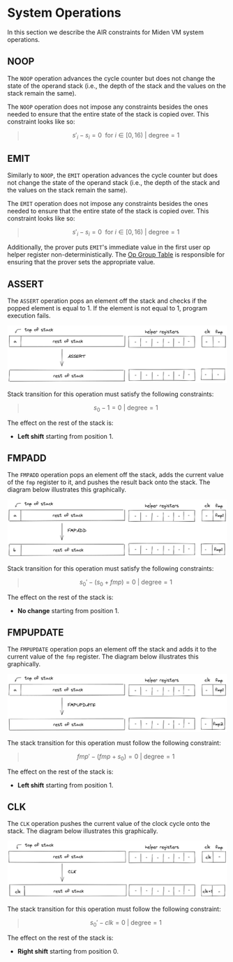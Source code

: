 # System Operations
In this section we describe the AIR constraints for Miden VM system operations.

## NOOP
The `NOOP` operation advances the cycle counter but does not change the state of the operand stack (i.e., the depth of the stack and the values on the stack remain the same).

The `NOOP` operation does not impose any constraints besides the ones needed to ensure that the entire state of the stack is copied over. This constraint looks like so:

>$$
s'_i - s_i = 0 \ \text{ for } i \in [0, 16) \text { | degree} = 1
$$

## EMIT
Similarly to `NOOP`, the `EMIT` operation advances the cycle counter but does not change the state of the operand stack (i.e., the depth of the stack and the values on the stack remain the same).

The `EMIT` operation does not impose any constraints besides the ones needed to ensure that the entire state of the stack is copied over. This constraint looks like so:

>$$
s'_i - s_i = 0 \ \text{ for } i \in [0, 16) \text { | degree} = 1
$$

Additionally, the prover puts `EMIT`'s immediate value in the first user op helper register non-deterministically. The [Op Group Table](../decoder/main.md#op-group-table) is responsible for ensuring that the prover sets the appropriate value.

## ASSERT
The `ASSERT` operation pops an element off the stack and checks if the popped element is equal to $1$. If the element is not equal to $1$, program execution fails.

![assert](../../assets/design/stack/system_ops/ASSERT.png)

Stack transition for this operation must satisfy the following constraints:

>$$
s_0 - 1 = 0 \text{ | degree} = 1
$$

The effect on the rest of the stack is:
* **Left shift** starting from position $1$.

## FMPADD
The `FMPADD` operation pops an element off the stack, adds the current value of the `fmp` register to it, and pushes the result back onto the stack. The diagram below illustrates this graphically.

![fmpadd](../../assets/design/stack/system_ops/FMPADD.png)

Stack transition for this operation must satisfy the following constraints:

>$$
s_0' - (s_0 + fmp) = 0 \text{ | degree} = 1
$$

The effect on the rest of the stack is:
* **No change** starting from position $1$.

## FMPUPDATE
The `FMPUPDATE` operation pops an element off the stack and adds it to the current value of the `fmp` register. The diagram below illustrates this graphically.

![fmpupdate](../../assets/design/stack/system_ops/FMPUPDATE.png)

The stack transition for this operation must follow the following constraint:

>$$
fmp' - (fmp + s_0) = 0 \text{ | degree} = 1
$$

The effect on the rest of the stack is:
* **Left shift** starting from position $1$.

## CLK
The `CLK` operation pushes the current value of the clock cycle onto the stack. The diagram below illustrates this graphically.

![clk](../../assets/design/stack/system_ops/CLK.png)

The stack transition for this operation must follow the following constraint:

>$$
s_0' - clk = 0 \text{ | degree} = 1
$$

The effect on the rest of the stack is:
* **Right shift** starting from position $0$.

